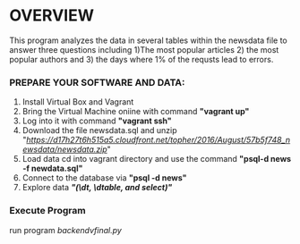# OVERVIEW

This program analyzes the data in several tables within the newsdata file to answer three questions including 1)The most popular articles 2) the most popular authors and 3) the days where 1% of the requsts lead to errors.

### PREPARE YOUR SOFTWARE AND DATA:

1) Install Virtual Box and Vagrant
2) Bring the Virtual Machine oniine with command **"vagrant up"**
3) Log into it with command **"vagrant ssh"**
4) Download the file newsdata.sql and unzip "_https://d17h27t6h515a5.cloudfront.net/topher/2016/August/57b5f748_newsdata/newsdata.zip_"
5) Load data cd into vagrant directory and use the command **"psql-d news -f newdata.sql"**
6) Connect to the database via **"psql -d news"**
7) Explore data _**"(\dt, \dtable, and select)"**_

### Execute Program
run program _backendvfinal.py_




